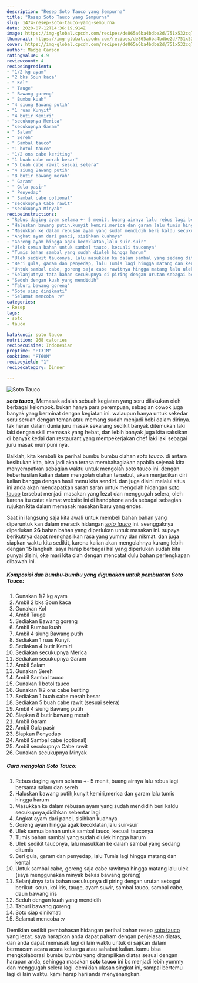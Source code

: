 ```yaml
---
description: "Resep Soto Tauco yang Sempurna"
title: "Resep Soto Tauco yang Sempurna"
slug: 1474-resep-soto-tauco-yang-sempurna
date: 2020-07-12T14:36:19.914Z
image: https://img-global.cpcdn.com/recipes/de865a6ba4bdbe2d/751x532cq70/soto-tauco-foto-resep-utama.jpg
thumbnail: https://img-global.cpcdn.com/recipes/de865a6ba4bdbe2d/751x532cq70/soto-tauco-foto-resep-utama.jpg
cover: https://img-global.cpcdn.com/recipes/de865a6ba4bdbe2d/751x532cq70/soto-tauco-foto-resep-utama.jpg
author: Madge Carson
ratingvalue: 4.9
reviewcount: 4
recipeingredient:
- "1/2 kg ayam"
- "2 bks Soun kaca"
- " Kol"
- " Tauge"
- " Bawang goreng"
- " Bumbu kuah"
- "4 siung Bawang putih"
- "1 ruas Kunyit"
- "4 butir Kemiri"
- "secukupnya Merica"
- "secukupnya Garam"
- " Salam"
- " Sereh"
- " Sambal tauco"
- "1 botol tauco"
- "1/2 ons cabe keriting"
- "1 buah cabe merah besar"
- "5 buah cabe rawit sesuai selera"
- "4 siung Bawang putih"
- "8 butir bawang merah"
- " Garam"
- " Gula pasir"
- " Penyedap"
- " Sambal cabe optional"
- "secukupnya Cabe rawit"
- "secukupnya Minyak"
recipeinstructions:
- "Rebus daging ayam selama +- 5 menit, buang airnya lalu rebus lagi bersama salam dan sereh"
- "Haluskan bawang putih,kunyit kemiri,merica dan garam lalu tumis hingga harum"
- "Masukkan ke dalam rebusan ayam yang sudah mendidih beri kaldu secukupnya,didihkan sebentar lagi"
- "Angkat ayam dari panci, sisihkan kuahnya"
- "Goreng ayam hingga agak kecoklatan,lalu suir-suir"
- "Ulek semua bahan untuk sambal tauco, kecuali tauconya"
- "Tumis bahan sambal yang sudah diulek hingga harum"
- "Ulek sedikit tauconya, lalu masukkan ke dalam sambal yang sedang ditumis"
- "Beri gula, garam dan penyedap, lalu Tumis lagi hingga matang dan kental"
- "Untuk sambal cabe, goreng saja cabe rawitnya hingga matang lalu ulek (saya menggunakan minyak bekas bawang goreng)"
- "Selanjutnya tata bahan secukupnya di piring dengan urutan sebagai berikut: soun, kol iris, tauge, ayam suwir, sambal tauco, sambal cabe, daun bawang iris"
- "Seduh dengan kuah yang mendidih"
- "Taburi bawang goreng"
- "Soto siap dinikmati"
- "Selamat mencoba :v"
categories:
- Resep
tags:
- soto
- tauco

katakunci: soto tauco 
nutrition: 268 calories
recipecuisine: Indonesian
preptime: "PT31M"
cooktime: "PT60M"
recipeyield: "1"
recipecategory: Dinner

---
```



![Soto Tauco](https://img-global.cpcdn.com/recipes/de865a6ba4bdbe2d/751x532cq70/soto-tauco-foto-resep-utama.jpg)

<b><i>soto tauco</i></b>, Memasak adalah sebuah kegiatan yang seru dilakukan oleh berbagai kelompok. bukan hanya para perempuan, sebagian cowok juga banyak yang berminat dengan kegiatan ini. walaupun hanya untuk sekedar seru seruan dengan teman atau memang sudah menjadi hobi dalam dirinya. tak heran dalam dunia juru masak sekarang sedikit banyak ditemukan laki laki dengan skill memasak yang hebat, dan lebih banyak juga kita saksikan di banyak kedai dan restaurant yang mempekerjakan chef laki laki sebagai juru masak mumpuni nya.

Baiklah, kita kembali ke perihal bumbu bumbu olahan <i>soto tauco</i>. di antara kesibukan kita, bisa jadi akan terasa membahagiakan apabila sejenak kita menyempatkan sebagian waktu untuk mengolah soto tauco ini. dengan keberhasilan kalian dalam mengolah olahan tersebut, akan menjadikan diri kalian bangga dengan hasil menu kita sendiri. dan juga disini melalui situs ini anda akan mendapatkan saran saran untuk mengolah hidangan <u>soto tauco</u> tersebut menjadi masakan yang lezat dan menggugah selera, oleh karena itu catat alamat website ini di handphone anda sebagai sebagian rujukan kita dalam memasak masakan baru yang endes.




Saat ini langsung saja kita awali untuk membeli bahan bahan yang diperuntuk kan dalam meracik hidangan <u><i>soto tauco</i></u> ini. seenggaknya diperlukan <b>26</b> bahan bahan yang diperlukan untuk masakan ini. supaya berikutnya dapat menghasilkan rasa yang yummy dan nikmat. dan juga siapkan waktu kita sedikit, karena kalian akan mengolahnya kurang lebih dengan <b>15</b> langkah. saya harap berbagai hal yang diperlukan sudah kita punyai disini, oke mari kita olah dengan mencatat dulu bahan perlengkapan dibawah ini.

<!--inarticleads1-->

##### Komposisi dan bumbu-bumbu yang digunakan untuk pembuatan Soto Tauco:

1. Gunakan 1/2 kg ayam
1. Ambil 2 bks Soun kaca
1. Gunakan  Kol
1. Ambil  Tauge
1. Sediakan  Bawang goreng
1. Ambil  Bumbu kuah
1. Ambil 4 siung Bawang putih
1. Sediakan 1 ruas Kunyit
1. Sediakan 4 butir Kemiri
1. Sediakan secukupnya Merica
1. Sediakan secukupnya Garam
1. Ambil  Salam
1. Gunakan  Sereh
1. Ambil  Sambal tauco
1. Gunakan 1 botol tauco
1. Gunakan 1/2 ons cabe keriting
1. Sediakan 1 buah cabe merah besar
1. Sediakan 5 buah cabe rawit (sesuai selera)
1. Ambil 4 siung Bawang putih
1. Siapkan 8 butir bawang merah
1. Ambil  Garam
1. Ambil  Gula pasir
1. Siapkan  Penyedap
1. Ambil  Sambal cabe (optional)
1. Ambil secukupnya Cabe rawit
1. Gunakan secukupnya Minyak




<!--inarticleads2-->

##### Cara mengolah Soto Tauco:

1. Rebus daging ayam selama +- 5 menit, buang airnya lalu rebus lagi bersama salam dan sereh
1. Haluskan bawang putih,kunyit kemiri,merica dan garam lalu tumis hingga harum
1. Masukkan ke dalam rebusan ayam yang sudah mendidih beri kaldu secukupnya,didihkan sebentar lagi
1. Angkat ayam dari panci, sisihkan kuahnya
1. Goreng ayam hingga agak kecoklatan,lalu suir-suir
1. Ulek semua bahan untuk sambal tauco, kecuali tauconya
1. Tumis bahan sambal yang sudah diulek hingga harum
1. Ulek sedikit tauconya, lalu masukkan ke dalam sambal yang sedang ditumis
1. Beri gula, garam dan penyedap, lalu Tumis lagi hingga matang dan kental
1. Untuk sambal cabe, goreng saja cabe rawitnya hingga matang lalu ulek (saya menggunakan minyak bekas bawang goreng)
1. Selanjutnya tata bahan secukupnya di piring dengan urutan sebagai berikut: soun, kol iris, tauge, ayam suwir, sambal tauco, sambal cabe, daun bawang iris
1. Seduh dengan kuah yang mendidih
1. Taburi bawang goreng
1. Soto siap dinikmati
1. Selamat mencoba :v




Demikian sedikit pembahasan hidangan perihal bahan resep <u>soto tauco</u> yang lezat. saya harapkan anda dapat paham dengan penjelasan diatas, dan anda dapat memasak lagi di lain waktu untuk di sajikan dalam bermacam acara acara keluarga atau sahabat kalian. kamu bisa mengkolaborasi bumbu bumbu yang ditampilkan diatas sesuai dengan harapan anda, sehingga masakan <b>soto tauco</b> ini bs menjadi lebih yummy dan menggugah selera lagi. demikian ulasan singkat ini, sampai bertemu lagi di lain waktu. kami harap hari anda menyenangkan.
